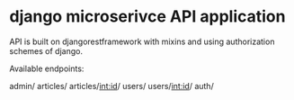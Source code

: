 # django microserivce API application

API is built on djangorestframework with mixins and using authorization schemes of django.

Available endpoints:

admin/
articles/
articles/<int:id>/
users/
users/<int:id>/
auth/


